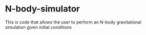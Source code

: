 # N-body-simulator
This is code that allows the user to perform an N-body gravitational simulation given initial conditions

